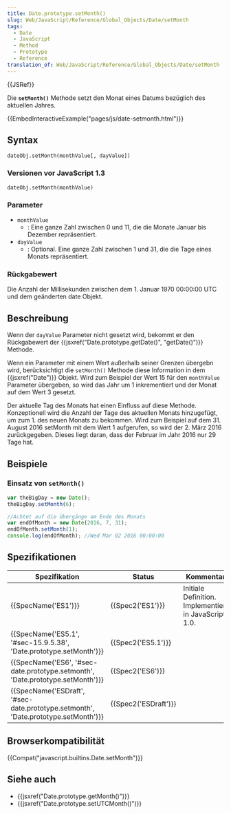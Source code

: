 ```yaml
---
title: Date.prototype.setMonth()
slug: Web/JavaScript/Reference/Global_Objects/Date/setMonth
tags:
  - Date
  - JavaScript
  - Method
  - Prototype
  - Reference
translation_of: Web/JavaScript/Reference/Global_Objects/Date/setMonth
---
```

{{JSRef}}

Die **`setMonth()`** Methode setzt den Monat eines Datums bezüglich des aktuellen Jahres.

{{EmbedInteractiveExample("pages/js/date-setmonth.html")}}

## Syntax

    dateObj.setMonth(monthValue[, dayValue])

### Versionen vor JavaScript 1.3

    dateObj.setMonth(monthValue)

### Parameter

- `monthValue`
  - : Eine ganze Zahl zwischen 0 und 11, die die Monate Januar bis Dezember repräsentiert.
- `dayValue`
  - : Optional. Eine ganze Zahl zwischen 1 und 31, die die Tage eines Monats repräsentiert.

### Rückgabewert

Die Anzahl der Millisekunden zwischen dem 1. Januar 1970 00:00:00 UTC und dem geänderten date Objekt.

## Beschreibung

Wenn der `dayValue` Parameter nicht gesetzt wird, bekommt er den Rückgabewert der {{jsxref("Date.prototype.getDate()", "getDate()")}} Methode.

Wenn ein Parameter mit einem Wert außerhalb seiner Grenzen übergebn wird, berücksichtigt die `setMonth()` Methode diese Information in dem {{jsxref("Date")}} Objekt. Wird zum Beispiel der Wert 15 für den `monthValue` Parameter übergeben, so wird das Jahr um 1 inkrementiert und der Monat auf dem Wert 3 gesetzt.

Der aktuelle Tag des Monats hat einen Einfluss auf diese Methode. Konzeptionell wird die Anzahl der Tage des aktuellen Monats hinzugefügt, um zum 1. des neuen Monats zu bekommen. Wird zum Beispiel auf dem 31. August 2016 setMonth mit dem Wert 1 aufgerufen, so wird der 2. März 2016 zurückgegeben. Dieses liegt daran, dass der Februar im Jahr 2016 nur 29 Tage hat.

## Beispiele

### Einsatz von `setMonth()`

```js
var theBigDay = new Date();
theBigDay.setMonth(6);

//Achtet auf die Übergänge am Ende des Monats
var endOfMonth = new Date(2016, 7, 31);
endOfMonth.setMonth(1);
console.log(endOfMonth); //Wed Mar 02 2016 00:00:00
```

## Spezifikationen

| Spezifikation                                                                                                | Status                       | Kommentar                                             |
| ------------------------------------------------------------------------------------------------------------ | ---------------------------- | ----------------------------------------------------- |
| {{SpecName('ES1')}}                                                                                     | {{Spec2('ES1')}}         | Initiale Definition. Implementiert in JavaScript 1.0. |
| {{SpecName('ES5.1', '#sec-15.9.5.38', 'Date.prototype.setMonth')}}                     | {{Spec2('ES5.1')}}     |                                                       |
| {{SpecName('ES6', '#sec-date.prototype.setmonth', 'Date.prototype.setMonth')}}     | {{Spec2('ES6')}}         |                                                       |
| {{SpecName('ESDraft', '#sec-date.prototype.setmonth', 'Date.prototype.setMonth')}} | {{Spec2('ESDraft')}} |                                                       |

## Browserkompatibilität

{{Compat("javascript.builtins.Date.setMonth")}}

## Siehe auch

- {{jsxref("Date.prototype.getMonth()")}}
- {{jsxref("Date.prototype.setUTCMonth()")}}
